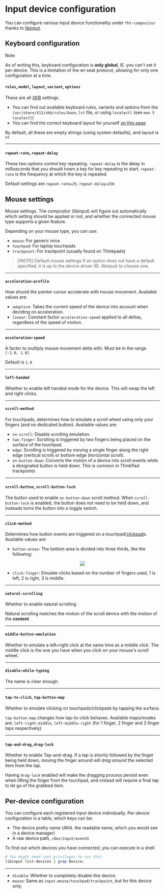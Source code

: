 # Input device configuration

You can configure various input device functionality under `fht-compositor` thanks to [libinput](https://www.freedesktop.org/wiki/Software/libinput/).

## Keyboard configuration

> [!NOTE]
> As of writing this, keyboard configuration is **only global**, IE. you can't set it per-device. This is a limitation of the
> wl-seat protocol, allowing for only one configuration at a time.

#### `rules`, `model`, `layout`, `variant`, `options`

These are all [XKB](https://www.x.org/wiki/XKB/) settings.

- You can find out available keyboard rules, variants and options from the `/usr/share/X11/xkb/rules/base.lst` file, or using `localectl` (see `man 5 localectl`)
- You can find the correct keyboard layout for yourself [on this page](https://xkeyboard-config.pages.freedesktop.org/website/layouts/gallery/)

By default, all these are empty strings (using system defaults), and layout is `us`

---

#### `repeat-rate`, `repeat-delay`

These two options control key repeating. `repeat-delay` is the delay in milliseconds that you should hown a key for key repeating to
start. `repeat-rate` is the frequency at which the key is repeated.

Default settings are `repeat-rate=25`, `repeat-delay=250`

## Mouse settings

Mouse settings. The compositor (libinput) will figure out automatically which setting should be applied or not,
and whether the connected mouse type supports a given feature.

Depending on your mouse type, you can use:
- `mouse`: For generic mice
- `touchpad`: For laptop touchpads
- `trackpoint`: For trackpoint (usually found on Thinkpads)

> [!NOTE] Default mouse settings
> If an option does not have a default specified, it is up to the device driver (IE. libinput) to choose one.

---

#### `acceleration-profile`

How should the pointer cursor accelerate with mouse movement. Available values are:
- `adaptive`: Takes the current speed of the device into account when deciding on acceleration.
- `linear`: Constant factor `acceleration-speed` applied to all deltas, regardless of the speed of motion.

---

#### `acceleration-speed`

A factor to multiply mouse movement delta with. Must be in the range `[-1.0, 1.0]`

Default is `1.0`

---

#### `left-handed`

Whether to enable left handed mode for the device. This will swap the left and right clicks.

---

#### `scroll-method`

For touchpads, determines how to emulate a scroll wheel using only your fingers (and no dedicated button). Available values are:
- `no-scroll`: Disable scrolling emulation.
- `two-finger`: Scrolling is triggered by two fingers being placed on the surface of the touchpad.
- `edge`: Scrolling is triggered by moving a single finger along the right edge (vertical scroll) or bottom edge (horizontal scroll).
- `on-button-down`: Converts the motion of a device into scroll events while a designated button is held down. This is common in ThinkPad trackpoints

---

#### `scroll-button`, `scroll-button-lock`

The button used to enable `on-button-down` scroll method. When `scroll-button-lock` is enabled, the button does not need to be held
down, and insteads turns the button into a toggle switch.

---

#### `click-method`

Determines how button events are triggered on a touchpad/[clickpad](https://wayland.freedesktop.org/libinput/doc/latest/clickpad-softbuttons.html#clickpad-softbuttons)s.
Available values are:

- `button-areas`: The bottom area is divided into three thirds, like the following:
<p align=center> <img src="/assets/software-buttons-visualized.svg" /> </p>

- `click-finger`: Emulate clicks based on the number of fingers used, 1 is left, 2 is right, 3 is middle.

---

#### `natural-scrolling`

Whether to enable natural scrolling.

Natural scrolling matches the motion of the scroll device with the motion of the **content**

---

#### `middle-button-emulation`

Whether to emulate a left+right click at the same time as a middle click. The middle click is the one you have when you
click on your mouse's scroll wheel.

---

#### `disable-while-typing`

The name is clear enough.

---

#### `tap-to-click`, `tap-button-map`

Whether to emulate clicking on touchpads/clickpads by tapping the surface.

`tap-button-map` changes how tap-to-click behaves. Available maps/modes are: `left-right-middle`, `left-middle-right` (for
1 finger, 2 finger and 3 finger taps respectively)

---

#### `tap-and-drag`, `drag-lock`

Whether to enable Tap-and-drag. If a tap is shortly followed by the finger being held down, moving the finger around will
*drag around* the selected item from the tap.

Having `drag-lock` enabled will make the dragging process persist even when lifting the finger from the touchpad, and instead
will require a final tap to let go of the grabbed item.

## Per-device configuration

You can configure each registered input device individually. Per-device configuration is a table, which keys can be:
- The device pretty name (AKA. the readable name, which you would see in a device manager)
- A raw device path, `/dev/input/eventX`

To find out which devices you have connected, you can execute in a shell <br>
```sh
# You might need root privileges to run this
libinput list-devices | grep Device:
```

---

- `disable`: Whether to completely disable this device.
- `mouse`: Same as `input.mouse/touchpad/trackpoint`, but for this device only.
